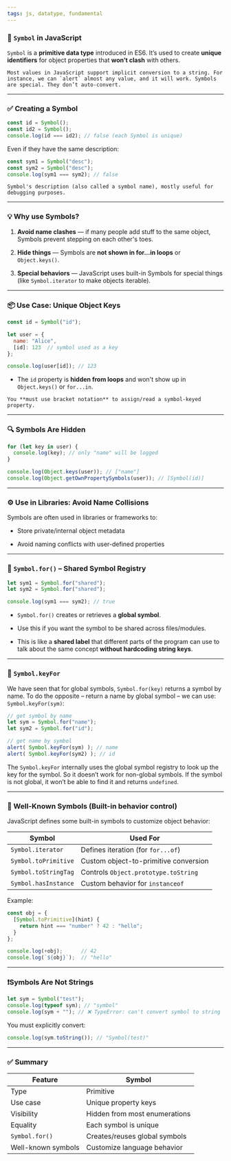 ```yaml
---
tags: js, datatype, fundamental
---
```


### 🔑 `Symbol` in JavaScript

`Symbol` is a **primitive data type** introduced in ES6. It’s used to create **unique identifiers** for object properties that **won’t clash** with others.

```ad-note
Most values in JavaScript support implicit conversion to a string. For instance, we can `alert` almost any value, and it will work. Symbols are special. They don’t auto-convert.
```

---

### ✅ Creating a Symbol

```js
const id = Symbol();
const id2 = Symbol();
console.log(id === id2); // false (each Symbol is unique)
```

Even if they have the same description:

```js
const sym1 = Symbol("desc");
const sym2 = Symbol("desc");
console.log(sym1 === sym2); // false
```

```ad-note
Symbol's description (also called a symbol name), mostly useful for debugging purposes.
```

---

### 💡 Why use Symbols?

1. **Avoid name clashes** — if many people add stuff to the same object, Symbols prevent stepping on each other's toes.
    
2. **Hide things** — Symbols are **not shown in for...in loops** or `Object.keys()`.
    
3. **Special behaviors** — JavaScript uses built-in Symbols for special things (like `Symbol.iterator` to make objects iterable).

---

### 📦 Use Case: Unique Object Keys

```js
const id = Symbol("id");

let user = {
  name: "Alice",
  [id]: 123  // symbol used as a key
};

console.log(user[id]); // 123
```

- The `id` property is **hidden from loops** and won't show up in `Object.keys()` or `for...in`.
    

```ad-note
You **must use bracket notation** to assign/read a symbol-keyed property.
```

---

### 🔍 Symbols Are Hidden

```js
for (let key in user) {
  console.log(key); // only "name" will be logged
}

console.log(Object.keys(user)); // ["name"]
console.log(Object.getOwnPropertySymbols(user)); // [Symbol(id)]
```

---

### ⚙️ Use in Libraries: Avoid Name Collisions

Symbols are often used in libraries or frameworks to:

- Store private/internal object metadata
    
- Avoid naming conflicts with user-defined properties
    

---

### 🧰 `Symbol.for()` – Shared Symbol Registry

```js
let sym1 = Symbol.for("shared");
let sym2 = Symbol.for("shared");

console.log(sym1 === sym2); // true
```

- `Symbol.for()` creates or retrieves a **global symbol**.
    
- Use this if you want the symbol to be shared across files/modules.
    
- This is like a **shared label** that different parts of the program can use to talk about the same concept **without hardcoding string keys**.

---

### 🧰 `Symbol.keyFor`

We have seen that for global symbols, `Symbol.for(key)` returns a symbol by name. To do the opposite – return a name by global symbol – we can use: `Symbol.keyFor(sym)`:

```js
// get symbol by name
let sym = Symbol.for("name");
let sym2 = Symbol.for("id");

// get name by symbol
alert( Symbol.keyFor(sym) ); // name
alert( Symbol.keyFor(sym2) ); // id
```

The `Symbol.keyFor` internally uses the global symbol registry to look up the key for the symbol. So it doesn’t work for non-global symbols. If the symbol is not global, it won’t be able to find it and returns `undefined`.

---

### 🧠 Well-Known Symbols (Built-in behavior control)

JavaScript defines some built-in symbols to customize object behavior:

|Symbol|Used For|
|---|---|
|`Symbol.iterator`|Defines iteration (for `for...of`)|
|`Symbol.toPrimitive`|Custom object-to-primitive conversion|
|`Symbol.toStringTag`|Controls `Object.prototype.toString`|
|`Symbol.hasInstance`|Custom behavior for `instanceof`|

Example:

```js
const obj = {
  [Symbol.toPrimitive](hint) {
    return hint === "number" ? 42 : "hello";
  }
};

console.log(+obj);      // 42
console.log(`${obj}`);  // "hello"
```

---

### ❗️Symbols Are Not Strings

```js
let sym = Symbol("test");
console.log(typeof sym); // "symbol"
console.log(sym + ""); // ❌ TypeError: can't convert symbol to string
```

You must explicitly convert:

```js
console.log(sym.toString()); // "Symbol(test)"
```

---

### ✅ Summary

|Feature|Symbol|
|---|---|
|Type|Primitive|
|Use case|Unique property keys|
|Visibility|Hidden from most enumerations|
|Equality|Each symbol is unique|
|`Symbol.for()`|Creates/reuses global symbols|
|Well-known symbols|Customize language behavior|
